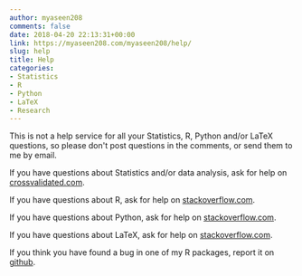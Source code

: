 ```yaml
---
author: myaseen208
comments: false
date: 2018-04-20 22:13:31+00:00
link: https://myaseen208.com/myaseen208/help/
slug: help
title: Help
categories:
- Statistics
- R
- Python
- LaTeX
- Research
---
```


This is not a help service for all your Statistics, R, Python and/or LaTeX questions, so please don't post questions in the comments, or send them to me by email.

If you have questions about Statistics and/or data analysis, ask for help on [crossvalidated.com](http://crossvalidated.com).

If you have questions about R, ask for help on [stackoverflow.com](https://stackoverflow.com/questions/tagged/r).

If you have questions about Python, ask for help on [stackoverflow.com](https://stackoverflow.com/questions/tagged/python).


If you have questions about LaTeX, ask for help on [stackoverflow.com](https://tex.stackexchange.com/).

If you think you have found a bug in one of my R packages, report it on [github](https://github.com/myaseen208).
